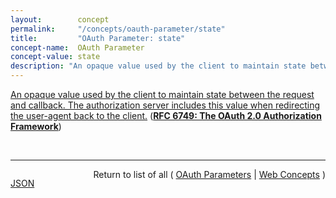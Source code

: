 ```yaml
---
layout:        concept
permalink:     "/concepts/oauth-parameter/state"
title:         "OAuth Parameter: state"
concept-name:  OAuth Parameter
concept-value: state
description: "An opaque value used by the client to maintain state between the request and callback. The authorization server includes this value when redirecting the user-agent back to the client."
---
```


[An opaque value used by the client to maintain state between the request and callback. The authorization server includes this value when redirecting the user-agent back to the client.](http://tools.ietf.org/html/rfc6749#section-4.2 "Read documentation for OAuth Parameter &#34;state&#34;") (**[RFC 6749: The OAuth 2.0 Authorization Framework](/specs/IETF/RFC/6749 "The OAuth 2.0 authorization framework enables a third-party application to obtain limited access to an HTTP service, either on behalf of a resource owner by orchestrating an approval interaction between the resource owner and the HTTP service, or by allowing the third-party application to obtain access on its own behalf. This specification replaces and obsoletes the OAuth 1.0 protocol described in RFC 5849.")**)

<br/>
<hr/>

<p style="float : left"><a href="./state.json" title="JSON representing this particular Web Concept value">JSON</a></p>
<p style="text-align: right">Return to list of all ( <a href="../oauth-parameter/">OAuth Parameters</a> | <a href="../">Web Concepts</a> )</p>
